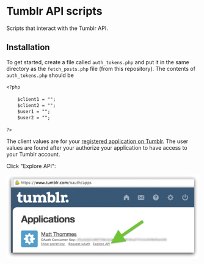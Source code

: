 Tumblr API scripts
==========

Scripts that interact with the Tumblr API.

## Installation

To get started, create a file called `auth_tokens.php` and put it in the same directory as the `fetch_posts.php` file (from this repository). The contents of `auth_tokens.php` should be

	<?php

		$client1 = "";
		$client2 = "";
		$user1 = "";
		$user2 = "";

	?>

The client values are for your [registered application on Tumblr](https://www.tumblr.com/oauth/apps). The user values are found after your authorize your application to have access to your Tumblr account.

Click "Explore API":

![Screenshot of Tumblr apps page](1.jpg)